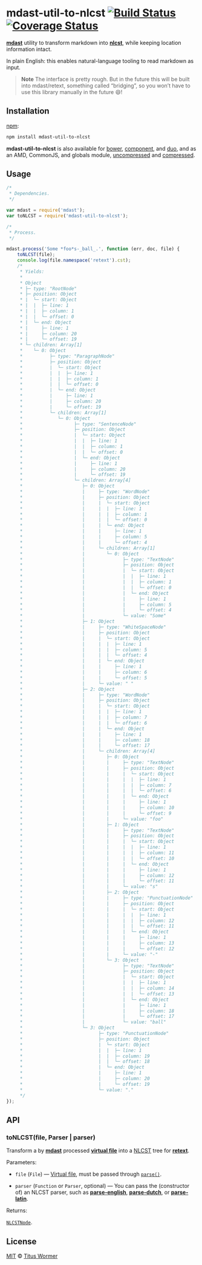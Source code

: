 # mdast-util-to-nlcst [![Build Status](https://img.shields.io/travis/wooorm/mdast-util-to-nlcst.svg)](https://travis-ci.org/wooorm/mdast-util-to-nlcst) [![Coverage Status](https://img.shields.io/codecov/c/github/wooorm/mdast-util-to-nlcst.svg)](https://codecov.io/github/wooorm/mdast-util-to-nlcst)

[**mdast**](https://github.com/wooorm/mdast) utility to transform markdown
into [**nlcst**](https://github.com/wooorm/nlcst), while keeping location
information intact.

In plain English: this enables natural-language tooling to read markdown as
input.

> **Note** The interface is pretty rough. But in the future this will be built
> into mdast/retext, something called “bridging”, so you won’t have to
> use this library manually in the future :smile:!

## Installation

[npm](https://docs.npmjs.com/cli/install):

```bash
npm install mdast-util-to-nlcst
```

**mdast-util-to-nlcst** is also available for [bower](http://bower.io/#install-packages),
[component](https://github.com/componentjs/component), and
[duo](http://duojs.org/#getting-started), and as an AMD, CommonJS, and globals
module, [uncompressed](mdast-util-to-nlcst.js) and
[compressed](mdast-util-to-nlcst.min.js).

## Usage

```js
/*
 * Dependencies.
 */

var mdast = require('mdast');
var toNLCST = require('mdast-util-to-nlcst');

/*
 * Process.
 */

mdast.process('Some *foo*s-_ball_.', function (err, doc, file) {
    toNLCST(file);
    console.log(file.namespace('retext').cst);
    /*
     * Yields:
     *
     * Object
     * ├─ type: "RootNode"
     * ├─ position: Object
     * |  └─ start: Object
     * |  |  ├─ line: 1
     * |  |  ├─ column: 1
     * |  |  └─ offset: 0
     * |  └─ end: Object
     * |     ├─ line: 1
     * |     ├─ column: 20
     * |     └─ offset: 19
     * └─ children: Array[1]
     *    └─ 0: Object
     *          ├─ type: "ParagraphNode"
     *          ├─ position: Object
     *          |  └─ start: Object
     *          |  |  ├─ line: 1
     *          |  |  ├─ column: 1
     *          |  |  └─ offset: 0
     *          |  └─ end: Object
     *          |     ├─ line: 1
     *          |     ├─ column: 20
     *          |     └─ offset: 19
     *          └─ children: Array[1]
     *             └─ 0: Object
     *                   ├─ type: "SentenceNode"
     *                   ├─ position: Object
     *                   |  └─ start: Object
     *                   |  |  ├─ line: 1
     *                   |  |  ├─ column: 1
     *                   |  |  └─ offset: 0
     *                   |  └─ end: Object
     *                   |     ├─ line: 1
     *                   |     ├─ column: 20
     *                   |     └─ offset: 19
     *                   └─ children: Array[4]
     *                      ├─ 0: Object
     *                      |     ├─ type: "WordNode"
     *                      |     ├─ position: Object
     *                      |     |  └─ start: Object
     *                      |     |  |  ├─ line: 1
     *                      |     |  |  ├─ column: 1
     *                      |     |  |  └─ offset: 0
     *                      |     |  └─ end: Object
     *                      |     |     ├─ line: 1
     *                      |     |     ├─ column: 5
     *                      |     |     └─ offset: 4
     *                      |     └─ children: Array[1]
     *                      |        └─ 0: Object
     *                      |              ├─ type: "TextNode"
     *                      |              ├─ position: Object
     *                      |              |  └─ start: Object
     *                      |              |  |  ├─ line: 1
     *                      |              |  |  ├─ column: 1
     *                      |              |  |  └─ offset: 0
     *                      |              |  └─ end: Object
     *                      |              |     ├─ line: 1
     *                      |              |     ├─ column: 5
     *                      |              |     └─ offset: 4
     *                      |              └─ value: "Some"
     *                      ├─ 1: Object
     *                      |     ├─ type: "WhiteSpaceNode"
     *                      |     ├─ position: Object
     *                      |     |  └─ start: Object
     *                      |     |  |  ├─ line: 1
     *                      |     |  |  ├─ column: 5
     *                      |     |  |  └─ offset: 4
     *                      |     |  └─ end: Object
     *                      |     |     ├─ line: 1
     *                      |     |     ├─ column: 6
     *                      |     |     └─ offset: 5
     *                      |     └─ value: " "
     *                      ├─ 2: Object
     *                      |     ├─ type: "WordNode"
     *                      |     ├─ position: Object
     *                      |     |  └─ start: Object
     *                      |     |  |  ├─ line: 1
     *                      |     |  |  ├─ column: 7
     *                      |     |  |  └─ offset: 6
     *                      |     |  └─ end: Object
     *                      |     |     ├─ line: 1
     *                      |     |     ├─ column: 18
     *                      |     |     └─ offset: 17
     *                      |     └─ children: Array[4]
     *                      |        ├─ 0: Object
     *                      |        |     ├─ type: "TextNode"
     *                      |        |     ├─ position: Object
     *                      |        |     |  └─ start: Object
     *                      |        |     |  |  ├─ line: 1
     *                      |        |     |  |  ├─ column: 7
     *                      |        |     |  |  └─ offset: 6
     *                      |        |     |  └─ end: Object
     *                      |        |     |     ├─ line: 1
     *                      |        |     |     ├─ column: 10
     *                      |        |     |     └─ offset: 9
     *                      |        |     └─ value: "foo"
     *                      |        ├─ 1: Object
     *                      |        |     ├─ type: "TextNode"
     *                      |        |     ├─ position: Object
     *                      |        |     |  └─ start: Object
     *                      |        |     |  |  ├─ line: 1
     *                      |        |     |  |  ├─ column: 11
     *                      |        |     |  |  └─ offset: 10
     *                      |        |     |  └─ end: Object
     *                      |        |     |     ├─ line: 1
     *                      |        |     |     ├─ column: 12
     *                      |        |     |     └─ offset: 11
     *                      |        |     └─ value: "s"
     *                      |        ├─ 2: Object
     *                      |        |     ├─ type: "PunctuationNode"
     *                      |        |     ├─ position: Object
     *                      |        |     |  └─ start: Object
     *                      |        |     |  |  ├─ line: 1
     *                      |        |     |  |  ├─ column: 12
     *                      |        |     |  |  └─ offset: 11
     *                      |        |     |  └─ end: Object
     *                      |        |     |     ├─ line: 1
     *                      |        |     |     ├─ column: 13
     *                      |        |     |     └─ offset: 12
     *                      |        |     └─ value: "-"
     *                      |        └─ 3: Object
     *                      |              ├─ type: "TextNode"
     *                      |              ├─ position: Object
     *                      |              |  └─ start: Object
     *                      |              |  |  ├─ line: 1
     *                      |              |  |  ├─ column: 14
     *                      |              |  |  └─ offset: 13
     *                      |              |  └─ end: Object
     *                      |              |     ├─ line: 1
     *                      |              |     ├─ column: 18
     *                      |              |     └─ offset: 17
     *                      |              └─ value: "ball"
     *                      └─ 3: Object
     *                            ├─ type: "PunctuationNode"
     *                            ├─ position: Object
     *                            |  └─ start: Object
     *                            |  |  ├─ line: 1
     *                            |  |  ├─ column: 19
     *                            |  |  └─ offset: 18
     *                            |  └─ end: Object
     *                            |     ├─ line: 1
     *                            |     ├─ column: 20
     *                            |     └─ offset: 19
     *                            └─ value: "."
     */
});
```

## API

### toNLCST(file, Parser | parser)

Transform a by [**mdast**](https://github.com/wooorm/mdast) processed
[**virtual file**](https://github.com/wooorm/vfile) into a
[NLCST](https://github.com/wooorm/nlcst) tree for
[**retext**](https://github.com/wooorm/retext).

Parameters:

*   `file` (`File`)
    — [Virtual file](https://github.com/wooorm/vfile), must be passed through
    [`parse()`](https://github.com/wooorm/mdast/blob/master/doc/mdast.3.md#mdastparsefile-options).

*   `parser` (`Function` or `Parser`, optional)
    — You can pass the (constructor of) an NLCST parser, such as
    [**parse-english**](https://github.com/wooorm/parse-english),
    [**parse-dutch**](https://github.com/wooorm/parse-dutch), or
    [**parse-latin**](https://github.com/wooorm/parse-latin).

Returns:

[`NLCSTNode`](https://github.com/wooorm/nlcst).

## License

[MIT](LICENSE) © [Titus Wormer](http://wooorm.com)
